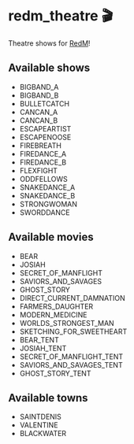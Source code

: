 ﻿# redm_theatre 🎬
Theatre shows for [RedM](https://redm.gg/)!
## Available shows
- BIGBAND_A
- BIGBAND_B
- BULLETCATCH
- CANCAN_A
- CANCAN_B
- ESCAPEARTIST
- ESCAPENOOSE
- FIREBREATH
- FIREDANCE_A
- FIREDANCE_B
- FLEXFIGHT
- ODDFELLOWS
- SNAKEDANCE_A
- SNAKEDANCE_B
- STRONGWOMAN
- SWORDDANCE

## Available movies
- BEAR
- JOSIAH
- SECRET_OF_MANFLIGHT
- SAVIORS_AND_SAVAGES
- GHOST_STORY
- DIRECT_CURRENT_DAMNATION
- FARMERS_DAUGHTER
- MODERN_MEDICINE
- WORLDS_STRONGEST_MAN
- SKETCHING_FOR_SWEETHEART
- BEAR_TENT
- JOSIAH_TENT
- SECRET_OF_MANFLIGHT_TENT
- SAVIORS_AND_SAVAGES_TENT
- GHOST_STORY_TENT

## Available towns
- SAINTDENIS
- VALENTINE
- BLACKWATER
  
